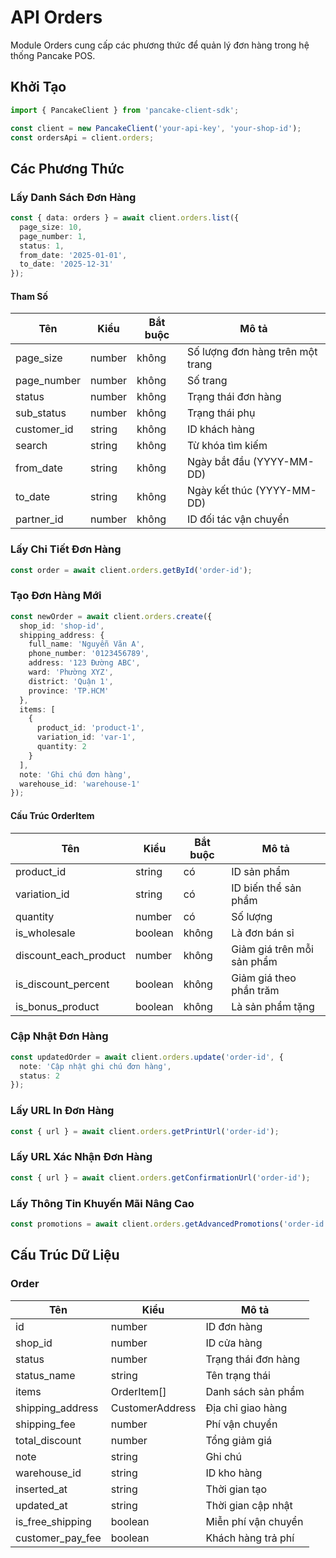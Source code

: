 # API Orders

Module Orders cung cấp các phương thức để quản lý đơn hàng trong hệ thống Pancake POS.

## Khởi Tạo

```typescript
import { PancakeClient } from 'pancake-client-sdk';

const client = new PancakeClient('your-api-key', 'your-shop-id');
const ordersApi = client.orders;
```

## Các Phương Thức

### Lấy Danh Sách Đơn Hàng

```typescript
const { data: orders } = await client.orders.list({
  page_size: 10,
  page_number: 1,
  status: 1,
  from_date: '2025-01-01',
  to_date: '2025-12-31'
});
```

#### Tham Số

| Tên | Kiểu | Bắt buộc | Mô tả |
|-----|------|----------|--------|
| page_size | number | không | Số lượng đơn hàng trên một trang |
| page_number | number | không | Số trang |
| status | number | không | Trạng thái đơn hàng |
| sub_status | number | không | Trạng thái phụ |
| customer_id | string | không | ID khách hàng |
| search | string | không | Từ khóa tìm kiếm |
| from_date | string | không | Ngày bắt đầu (YYYY-MM-DD) |
| to_date | string | không | Ngày kết thúc (YYYY-MM-DD) |
| partner_id | number | không | ID đối tác vận chuyển |

### Lấy Chi Tiết Đơn Hàng

```typescript
const order = await client.orders.getById('order-id');
```

### Tạo Đơn Hàng Mới

```typescript
const newOrder = await client.orders.create({
  shop_id: 'shop-id',
  shipping_address: {
    full_name: 'Nguyễn Văn A',
    phone_number: '0123456789',
    address: '123 Đường ABC',
    ward: 'Phường XYZ',
    district: 'Quận 1',
    province: 'TP.HCM'
  },
  items: [
    {
      product_id: 'product-1',
      variation_id: 'var-1',
      quantity: 2
    }
  ],
  note: 'Ghi chú đơn hàng',
  warehouse_id: 'warehouse-1'
});
```

#### Cấu Trúc OrderItem

| Tên | Kiểu | Bắt buộc | Mô tả |
|-----|------|----------|--------|
| product_id | string | có | ID sản phẩm |
| variation_id | string | có | ID biến thể sản phẩm |
| quantity | number | có | Số lượng |
| is_wholesale | boolean | không | Là đơn bán sỉ |
| discount_each_product | number | không | Giảm giá trên mỗi sản phẩm |
| is_discount_percent | boolean | không | Giảm giá theo phần trăm |
| is_bonus_product | boolean | không | Là sản phẩm tặng |

### Cập Nhật Đơn Hàng

```typescript
const updatedOrder = await client.orders.update('order-id', {
  note: 'Cập nhật ghi chú đơn hàng',
  status: 2
});
```

### Lấy URL In Đơn Hàng

```typescript
const { url } = await client.orders.getPrintUrl('order-id');
```

### Lấy URL Xác Nhận Đơn Hàng

```typescript
const { url } = await client.orders.getConfirmationUrl('order-id');
```

### Lấy Thông Tin Khuyến Mãi Nâng Cao

```typescript
const promotions = await client.orders.getAdvancedPromotions('order-id');
```

## Cấu Trúc Dữ Liệu

### Order

| Tên | Kiểu | Mô tả |
|-----|------|--------|
| id | number | ID đơn hàng |
| shop_id | number | ID cửa hàng |
| status | number | Trạng thái đơn hàng |
| status_name | string | Tên trạng thái |
| items | OrderItem[] | Danh sách sản phẩm |
| shipping_address | CustomerAddress | Địa chỉ giao hàng |
| shipping_fee | number | Phí vận chuyển |
| total_discount | number | Tổng giảm giá |
| note | string | Ghi chú |
| warehouse_id | string | ID kho hàng |
| inserted_at | string | Thời gian tạo |
| updated_at | string | Thời gian cập nhật |
| is_free_shipping | boolean | Miễn phí vận chuyển |
| customer_pay_fee | boolean | Khách hàng trả phí |